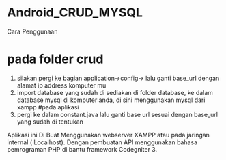 # Android_CRUD_MYSQL
Cara Penggunaan 
# pada folder crud
1. silakan pergi ke bagian application->config-> lalu ganti base_url dengan alamat ip address komputer mu
2. import database yang sudah di sediakan di folder database, ke dalam database mysql di komputer anda, di sini menggunakan mysql dari xampp
#pada aplikasi
1. pergi ke dalam constant.java lalu ganti base url sesuai dengan base_url yang sudah di tentukan

Aplikasi ini Di Buat Menggunakan webserver XAMPP atau pada jaringan internal ( Localhost). 
Dengan pembuatan API menggunakan bahasa pemrograman PHP di bantu framework Codegniter 3.
